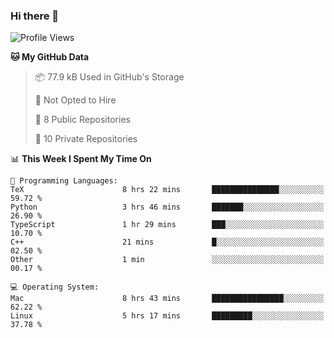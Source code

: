 ### Hi there 👋

<!--
**huayuan4396/huayuan4396** is a ✨ _special_ ✨ repository because its `README.md` (this file) appears on your GitHub profile.

Here are some ideas to get you started:

- 🔭 I’m currently working on ...
- 🌱 I’m currently learning ...
- 👯 I’m looking to collaborate on ...
- 🤔 I’m looking for help with ...
- 💬 Ask me about ...
- 📫 How to reach me: ...
- 😄 Pronouns: ...
- ⚡ Fun fact: ...
-->

<!--START_SECTION:waka-->
![Profile Views](http://img.shields.io/badge/Profile%20Views-0-blue)

**🐱 My GitHub Data** 

> 📦 77.9 kB Used in GitHub's Storage 
 > 
> 🚫 Not Opted to Hire
 > 
> 📜 8 Public Repositories 
 > 
> 🔑 10 Private Repositories 
 > 
📊 **This Week I Spent My Time On** 

```text
💬 Programming Languages: 
TeX                      8 hrs 22 mins       ███████████████░░░░░░░░░░   59.72 % 
Python                   3 hrs 46 mins       ███████░░░░░░░░░░░░░░░░░░   26.90 % 
TypeScript               1 hr 29 mins        ███░░░░░░░░░░░░░░░░░░░░░░   10.70 % 
C++                      21 mins             █░░░░░░░░░░░░░░░░░░░░░░░░   02.50 % 
Other                    1 min               ░░░░░░░░░░░░░░░░░░░░░░░░░   00.17 % 

💻 Operating System: 
Mac                      8 hrs 43 mins       ████████████████░░░░░░░░░   62.22 % 
Linux                    5 hrs 17 mins       █████████░░░░░░░░░░░░░░░░   37.78 % 
```


<!--END_SECTION:waka-->
